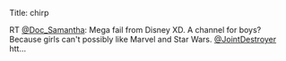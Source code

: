 Title: chirp

RT <a href="http://twitter.com/Doc_Samantha">@Doc_Samantha</a>: Mega fail from Disney XD. A channel for boys? Because girls can't possibly like Marvel and Star Wars. <a href="http://twitter.com/JointDestroyer">@JointDestroyer</a> htt…
